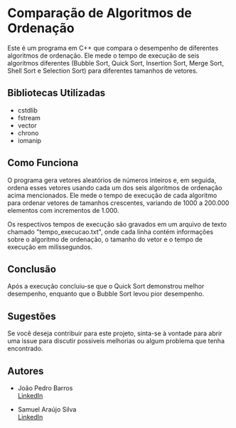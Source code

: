 # Comparação de Algoritmos de Ordenação


Este é um programa em C++ que compara o desempenho de diferentes algoritmos de ordenação. Ele mede o tempo de execução de seis algoritmos diferentes (Bubble Sort, Quick Sort, Insertion Sort, Merge Sort, Shell Sort e Selection Sort) para diferentes tamanhos de vetores.


## Bibliotecas Utilizadas


- cstdlib
- fstream
- vector
- chrono
- iomanip


## Como Funciona


O programa gera vetores aleatórios de números inteiros e, em seguida, ordena esses vetores usando cada um dos seis algoritmos de ordenação acima mencionados. Ele mede o tempo de execução de cada algoritmo para ordenar vetores de tamanhos crescentes, variando de 1000 a 200.000 elementos com incrementos de 1.000.


Os respectivos tempos de execução são gravados em um arquivo de texto chamado "tempo_execucao.txt", onde cada linha contém informações sobre o algoritmo de ordenação, o tamanho do vetor e o tempo de execução em milissegundos.


## Conclusão


Após a execução concluiu-se que o Quick Sort demonstrou melhor desempenho, enquanto que o Bubble Sort levou pior desempenho.


## Sugestões


Se você deseja contribuir para este projeto, sinta-se à vontade para abrir uma issue para discutir possiveis melhorias ou algum problema que tenha encontrado.


## Autores


- João Pedro Barros  
  [LinkedIn](https://www.linkedin.com/in/joao-pedro-barros2/)


- Samuel Araújo Silva  
  [LinkedIn](https://www.linkedin.com/in/samuel-ara%C3%BAjo-56736a280/)
